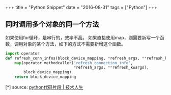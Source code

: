 +++
title = "Python Snippet"
date = "2016-08-31"
tags = ["Python"]
+++
 

## 同时调用多个对象的同一个方法

如果使用for循环，是串行的，效率不高。
如果直接使用map，则需要新写一个函数，调用对象的某个方法，如下的方式不需要新增这个函数。

```python
import operator
def refresh_conn_infos(block_device_mapping, *refresh_args, **refresh_kwargs):
    map(operator.methodcaller('refresh_connection_info',
                              *refresh_args, **refresh_kwargs),
        block_device_mapping)
    return block_device_mapping
```

[*] source: [python代码片段 | 技术人生](http://lingxiankong.github.io/blog/2014/08/16/python-code/)

